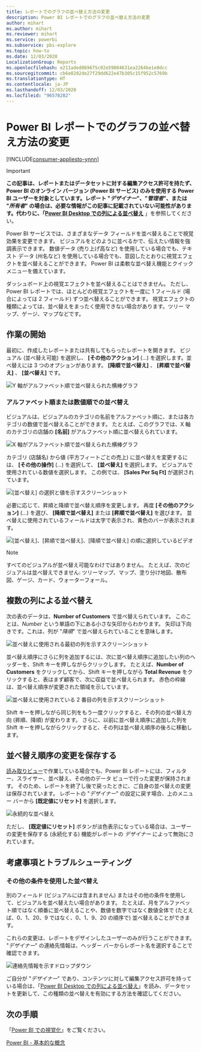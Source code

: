 ```yaml
---
title: レポートでのグラフの並べ替え方法の変更
description: Power BI レポートでのグラフの並べ替え方法の変更
author: mihart
ms.author: mihart
ms.reviewer: mihart
ms.service: powerbi
ms.subservice: pbi-explore
ms.topic: how-to
ms.date: 12/03/2020
LocalizationGroup: Reports
ms.openlocfilehash: e211aded069675c02e59004631ea2264be1e0dcc
ms.sourcegitcommit: cb6e0202de27f29dd622e47b305c15f952c5769b
ms.translationtype: HT
ms.contentlocale: ja-JP
ms.lasthandoff: 12/03/2020
ms.locfileid: "96578282"
---
```

# <a name="change-how-a-chart-is-sorted-in-a-power-bi-report"></a>Power BI レポートでのグラフの並べ替え方法の変更

[!INCLUDE[consumer-appliesto-ynnn](../includes/consumer-appliesto-ynnn.md)]


> [!IMPORTANT]
> **この記事は、レポートまたはデータセットに対する編集アクセス許可を持たず、Power BI のオンライン バージョン (Power BI サービス) のみを使用する Power BI ユーザーを対象としています。レポート "*デザイナー*"、"*管理者*"、または "*所有者*" の場合は、必要な情報がこの記事に記載されていない可能性があります。代わりに、「[Power BI Desktop での列による並べ替え](../create-reports/desktop-sort-by-column.md)** 」を参照してください。

Power BI サービスでは、さまざまなデータ フィールドを並べ替えることで視覚効果を変更できます。 ビジュアルをどのように並べるかで、伝えたい情報を強調表示できます。 数値データ (売り上げ高など) を使用している場合でも、テキスト データ (州名など) を使用している場合でも、意図したとおりに視覚エフェクトを並べ替えることができます。 Power BI は柔軟な並べ替え機能とクイック メニューを備えています。 

ダッシュボード上の視覚エフェクトを並べ替えることはできません。 ただし、Power BI レポートでは、ほとんどの視覚エフェクトを一度に 1 フィールド (場合によっては 2 フィールド) ずつ並べ替えることができます。 視覚エフェクトの種類によっては、並べ替えをまったく使用できない場合があります。ツリー マップ、ゲージ、マップなどです。 

## <a name="get-started"></a>作業の開始

最初に、作成したレポートまたは共有してもらったレポートを開きます。 ビジュアル (並べ替え可能) を選択し、 **[その他のアクション]** (...) を選択します。並べ替えには 3 つのオプションがあります。 **[降順で並べ替え]** 、 **[昇順で並べ替え]** 、 **[並べ替え]** です。 
    

![Y 軸がアルファベット順で並べ替えられた横棒グラフ](media/end-user-change-sort/power-bi-actions.png)

### <a name="sort-alphabetically-or-numerically"></a>アルファベット順または数値順での並べ替え

ビジュアルは、ビジュアルのカテゴリの名前をアルファベット順に、または各カテゴリの数値で並べ替えることができます。 たとえば、このグラフでは、X 軸のカテゴリの店舗の **[名前]** がアルファベット順に並べ替えられています。

![X 軸がアルファベット順で並べ替えられた横棒グラフ](media/end-user-change-sort/powerbi-sort-category.png)

カテゴリ (店舗名) から値 (平方フィートごとの売上) に並べ替えを変更するには、 **[その他の操作]** (...) を選択して、 **[並べ替え]** を選択します。 ビジュアルで使用されている数値を選択します。  この例では、 **[Sales Per Sq Ft]** が選択されています。

![[並べ替え] の選択と値を示すスクリーンショット](media/end-user-change-sort/power-bi-sort-value.png)

必要に応じて、昇順と降順で並べ替え順序を変更します。  再度 **[その他のアクション]** (...) を選び、 **[降順で並べ替え]** または **[昇順で並べ替え]** を選びます。 並べ替えに使用されているフィールドは太字で表示され、黄色のバーが表示されます。

   ![[並べ替え]、[昇順で並べ替え]、[降順で並べ替え] の順に選択しているビデオ](media/end-user-change-sort/sort.gif)

> [!NOTE]
> すべてのビジュアルが並べ替え可能なわけではありません。 たとえば、次のビジュアルは並べ替えできません: ツリーマップ、マップ、塗り分け地図、散布図、ゲージ、カード、ウォーターフォール。

## <a name="sorting-by-multiple-columns"></a>複数の列による並べ替え
次の表のデータは、**Number of Customers** で並べ替えられています。  このことは、*Number* という単語の下にある小さな矢印からわかります。 矢印は下向きです。これは、列が "*降順*" で並べ替えられていることを意味します。

![並べ替えに使用される最初の列を示すスクリーンショット](media/end-user-change-sort/power-bi-sort-column.png)


並べ替え順序にさらに列を追加するには、次に並べ替え順序に追加したい列のヘッダーを、Shift キーを押しながらクリックします。 たとえば、**Number of Customers** をクリックしてから、Shift キーを押しながら **Total Revenue** をクリックすると、表はまず顧客で、次に収益で並べ替えられます。 赤色の枠線は、並べ替え順序が変更された領域を示しています。

![並べ替えに使用されている 2 番目の列を示すスクリーンショット](media/end-user-change-sort/power-bi-sort-second.png)

Shift キーを押しながら同じ列をもう一度クリックすると、その列の並べ替え方向 (昇順、降順) が変わります。 さらに、以前に並べ替え順序に追加した列を Shift キーを押しながらクリックすると、その列は並べ替え順序の後ろに移動します。


## <a name="saving-changes-you-make-to-sort-order"></a>並べ替え順序の変更を保存する
[読み取りビュー](end-user-reading-view.md)で作業している場合でも、Power BI レポートには、フィルター、スライサー、並べ替え、その他のデータ ビューで行った変更が保持されます。 そのため、レポートを終了し後で戻ったときに、ご自身の並べ替えの変更は保存されています。  レポートの "*デザイナー*" の設定に戻す場合、上のメニュー バーから **[既定値にリセット]** を選択します。 

![永続的な並べ替え](media/end-user-change-sort/power-bi-reset.png)

ただし、 **[既定値にリセット]** ボタンが淡色表示になっている場合は、ユーザーの変更を保存する (永続化する) 機能がレポートの *デザイナー* によって無効にされています。

<a name="other"></a>
## <a name="considerations-and-troubleshooting"></a>考慮事項とトラブルシューティング

### <a name="sorting-using-other-criteria"></a>その他の条件を使用した並べ替え
別のフィールド (ビジュアルには含まれません) またはその他の条件を使用して、ビジュアルを並べ替えたい場合があります。  たとえば、月をアルファベット順ではなく順番に並べ替えることや、数値を数字ではなく数値全体で (たとえば、0、1、20、9 ではなく、0、1、9、20 の順序で) 並べ替えることができます。  

これらの変更は、レポートをデザインしたユーザーのみが行うことができます。 "*デザイナー*" の連絡先情報は、ヘッダー バーからレポート名を選択することで確認できます。

![連絡先情報を示すドロップダウン](media/end-user-change-sort/power-bi-heading.png)

ご自分が "*デザイナー*" であり、コンテンツに対して編集アクセス許可を持っている場合は、「[Power BI Desktop での列による並べ替え](../create-reports/desktop-sort-by-column.md)」を読み、データセットを更新して、この種類の並べ替えを有効にする方法を確認してください。

## <a name="next-steps"></a>次の手順
「[Power BI での視覚化](end-user-visualizations.md)」をご覧ください。

[Power BI - 基本的な概念](end-user-basic-concepts.md)

